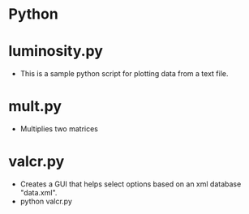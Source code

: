 # Python

# luminosity.py  
- This is a sample python script for plotting data from a text file.
# mult.py        
- Multiplies two matrices
# valcr.py        
- Creates a GUI that helps select options based on an xml database "data.xml".
- python valcr.py

